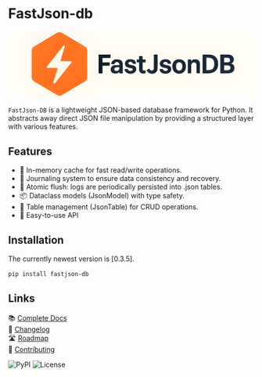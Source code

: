 # FastJson-db #

![logo](FastJsonDB_logo2.png)

`FastJson-DB` is a lightweight JSON-based database framework for Python.
It abstracts away direct JSON file manipulation by providing a structured layer with various features.

## Features ##

- 🚀 In-memory cache for fast read/write operations.
- 📝 Journaling system to ensure data consistency and recovery.
- 💾 Atomic flush: logs are periodically persisted into .json tables.
- 📦 Dataclass models (JsonModel) with type safety.
- 🔗 Table management (JsonTable) for CRUD operations.
- 🧩 Easy-to-use API

## Installation ##

The currently newest version is [0.3.5].

```bash
pip install fastjson-db
```

## Links ##

📚 [Complete Docs](https://github.com/MauricioReisdoefer/fastjson-db/tree/main/docs/index.md)  
📝 [Changelog](https://github.com/MauricioReisdoefer/fastjson-db/tree/main/CHANGELOG.md)  
🛣️ [Roadmap](https://github.com/MauricioReisdoefer/fastjson-db/tree/main/ROADMAP.md)  
🤝 [Contributing](https://github.com/MauricioReisdoefer/fastjson-db/tree/main/CONTRIBUTING.md)

![PyPI](https://img.shields.io/pypi/v/fastjson-db)
![License](https://img.shields.io/github/license/MauricioReisdoefer/fastjson-db)
